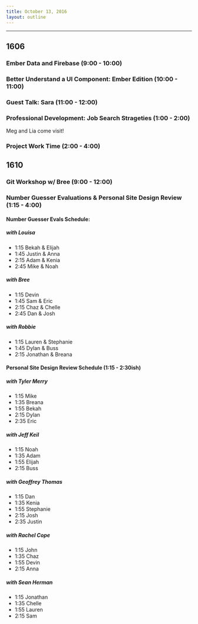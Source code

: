```yaml
---
title: October 13, 2016
layout: outline
---
```




***

## 1606

### Ember Data and Firebase (9:00 - 10:00)

### Better Understand a UI Component: Ember Edition (10:00 - 11:00)

### Guest Talk: Sara (11:00 - 12:00)

### Professional Development: Job Search Strageties (1:00 - 2:00)
Meg and Lia come visit!

### Project Work Time (2:00 - 4:00)


## 1610

### Git Workshop w/ Bree (9:00 - 12:00)

### Number Guesser Evaluations & Personal Site Design Review (1:15 - 4:00)

#### Number Guesser Evals Schedule:

##### with Louisa
- 1:15 Bekah & Elijah
- 1:45 Justin & Anna
- 2:15 Adam & Kenia
- 2:45 Mike & Noah

##### with Bree
- 1:15 Devin
- 1:45 Sam & Eric
- 2:15 Chaz & Chelle
- 2:45 Dan & Josh

##### with Robbie
- 1:15 Lauren & Stephanie
- 1:45 Dylan & Buss
- 2:15 Jonathan & Breana

#### Personal Site Design Review Schedule (1:15 - 2:30ish)

##### with Tyler Merry

- 1:15 Mike
- 1:35 Breana
- 1:55 Bekah
- 2:15 Dylan
- 2:35 Eric

##### with Jeff Keil

- 1:15 Noah
- 1:35 Adam
- 1:55 Elijah
- 2:15 Buss

##### with Geoffrey Thomas

- 1:15 Dan
- 1:35 Kenia
- 1:55 Stephanie
- 2:15 Josh
- 2:35 Justin

##### with Rachel Cope

- 1:15 John
- 1:35 Chaz
- 1:55 Devin
- 2:15 Anna

##### with Sean Herman

- 1:15 Jonathan
- 1:35 Chelle
- 1:55 Lauren
- 2:15 Sam
